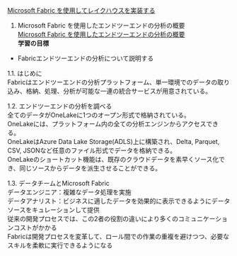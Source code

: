 [Microsoft Fabric を使用してレイクハウスを実装する](https://learn.microsoft.com/ja-jp/training/paths/implement-lakehouse-microsoft-fabric/)  

1. Microsoft Fabric を使用したエンドツーエンドの分析の概要  
[Microsoft Fabric を使用したエンドツーエンドの分析の概要](https://learn.microsoft.com/ja-jp/training/modules/introduction-end-analytics-use-microsoft-fabric/)    
**学習の目標**
- Fabricエンドツーエンドの分析について説明する  

1.1. はじめに  
Fabricはエンドツーエンドの分析プラットフォーム、単一環境でのデータの取り込み、格納、処理、分析が可能な一連の統合サービスが用意されている。  

1.2. エンドツーエンドの分析を調べる  
全てのデータがOneLakeに1つのオープン形式で格納されている。  
OneLakeには、プラットフォーム内の全ての分析エンジンからアクセスできる。  
OneLakeはAzure Data Lake Storage(ADLS)上に構築され、Delta, Parquet, CSV, JSONなど任意のファイル形式でデータを格納できる。  
OneLakeのショートカット機能は、既存のクラウドデータを素早くソース化でき、同じソースからデータを派生させることができる。  

1.3. データチームとMicrosoft Fabric  
データエンジニア：複雑なデータ処理を実施  
データアナリスト：ビジネスに適したデータを効果的に表示できるようにデータソースをキュレーションして提供  
従来の開発プロセスでは、この2者の役割の違いにより多くのコミュニケーションコストがかかる  
Fabricは開発プロセスを変革して、ロール間での作業の重複を避けつつ、必要なスキルを柔軟に実行できるようになる  
